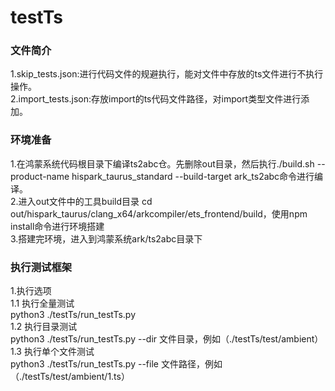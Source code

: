 # testTs

### 文件简介
1.skip_tests.json:进行代码文件的规避执行，能对文件中存放的ts文件进行不执行操作。<br>
2.import_tests.json:存放import的ts代码文件路径，对import类型文件进行添加。<br>

### 环境准备
1.在鸿蒙系统代码根目录下编译ts2abc仓。先删除out目录，然后执行./build.sh --product-name hispark_taurus_standard --build-target ark_ts2abc命令进行编译。<br>
2.进入out文件中的工具build目录 cd out/hispark_taurus/clang_x64/arkcompiler/ets_frontend/build，使用npm install命令进行环境搭建<br>
3.搭建完环境，进入到鸿蒙系统ark/ts2abc目录下<br>


### 执行测试框架
1.执行选项<br>
1.1 执行全量测试<br>
python3 ./testTs/run_testTs.py  <br>
1.2 执行目录测试<br>
python3 ./testTs/run_testTs.py --dir  文件目录，例如（./testTs/test/ambient）<br>
1.3 执行单个文件测试<br>
python3 ./testTs/run_testTs.py --file  文件路径，例如（./testTs/test/ambient/1.ts）<br>

